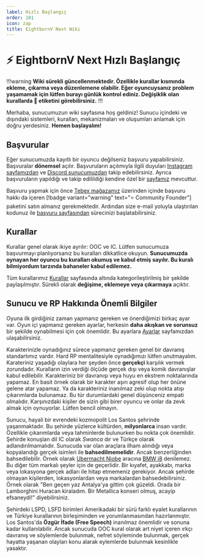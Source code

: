 ```yaml
---
label: Hızlı Başlangıç
order: 101
icon: zap
title: EightbornV Next Wiki
---
```


# :zap: EightbornV Next Hızlı Başlangıç

!!!warning
**Wiki sürekli güncellenmektedir. Özellikle kurallar kısmında ekleme, çıkarma veya düzenlemene olabilir. Eğer oyuncuysanız problem yaşamamak için lütfen burayı günlük kontrol ediniz. Değişiklik olan kurallarda :star2: etiketini görebilirsiniz.**
!!!

Merhaba, sunucumuzun wiki sayfasına hoş geldiniz! Sunucu içindeki ve dışındaki sistemleri, kuralları, mekanizmaları ve oluşumları anlamak için doğru yerdesiniz. **Hemen başlayalım!**

## Başvurular

Eğer sunucumuzda kayıtlı bir oyuncu değilseniz başvuru yapabilirsiniz. Başvuralar **dönemsel** açılır. Başvuruların açılımıyla ilgili duyuları [Instagram sayfamızdan](https://www.instagram.com/eightbornvofficial/) ve [Discord sunucumuzdan](https://discord.gg/eightborn) takip edebilirsiniz. Ayrıca başvuruların yapıldığı ve takip edilildiği kendine özel bir [sayfamız](https://eightbornv.com/basvuru) mevcuttur.

Başvuru yapmak için önce [Tebex mağazamız](https://eightnext.tebex.io/) üzerinden içinde başvuru hakkı da içeren [!badge variant="warning" text=":star: Community Founder"] paketini satın almanız gerekmektedir. Ardından size e-mail yoluyla ulaştırılan kodunuz ile [başvuru sayfasından](https://eightbornv.com/basvuru) sürecinizi başlatabilirsiniz.

## Kurallar

Kurallar genel olarak ikiye ayrılır: OOC ve IC. Lütfen sunucumuza başvurmayı planlıyorsanız bu kuralları dikkatlice okuyun. **Sunucumuzda oynayan her oyuncu bu kuralları okumuş ve kabul etmiş sayılır. Bu kuralı bilmiyordum tarzında bahaneler kabul edilemez.**

Tüm kurallarımız [Kurallar](/rules) sayfasında altında kategorileştirilmiş bir şekilde paylaşılmıştır. Sürekli olarak **değişime, eklemeye veya çıkarmaya** açıktır.

## Sunucu ve RP Hakkında Önemli Bilgiler

Oyuna ilk girdiğiniz zaman yapmanız gereken ve önerdiğimizi birkaç ayar var. Oyun içi yapmanız gereken ayarlar, herkesin **daha akışkan ve sorunsuz** bir şekilde oynabilmesi için çok önemlidir. Bu ayarlara [Ayarlar](/settings.md) sayfamızdan ulaşabilirsiniz.

Karakterinizle oynadığınız sürece yapmanız gereken genel bir davranış standartımız vardır. Hard RP mentalitesiyle oynadığımızı lütfen unutmayalım. Karateriniz yaşadığı olaylara her şeyden önce **gerçekçi** karşılık vermek zorundadır. Kuralların izin verdiği ölçüde gerçek dışı veya komik davranışlar kabul edilebilir. Karakteriniz bir davranışı veya huyu en ekstrem noktalarında yapamaz. En basit örnek olarak bir karakter aşırı agresif olup her önüne gelene atar yapamaz. Ya da karakteriniz inanılmaz zeki olup nokta atışı çıkarımlarda bulunamaz. Bu tür durumlardaki genel düşünceniz empati olmalıdır. Karşınızdaki kişiler de sizin gibi birer oyuncu ve onlar da zevk almak için oynuyorlar. Lütfen bencil olmayın.

Sunucu, hayali bir evrendeki kozmopolit Los Santos şehrinde yaşanmaktadır. Bu şehirde yüzlerce kültürden, **milyonlarca** insan vardır. Özellikle çıkarımlarda veya tahminlerde bulunurken bu nokta çok önemlidir. Şehirde konuşlan dil IC olarak _Swanca_ dır ve Türkçe olarak adlandırılmamalıdır. Sunucuda var olan araçlara ilham alındığı veya kopyalandığı gerçek isimleri ile **bahsedilmemelidir**. Ancak benzerliğinden bahsedilebilir. Örnek olarak [Ubermacht Niobe](https://gtacars.net/gta5/niobe) aracına [BMW i8](https://tr.wikipedia.org/wiki/BMW_i8#/media/Dosya:2016_BMW_i8.jpg) denilemez. Bu diğer tüm markalı şeyler için de geçerlidir. Bir kıyafet, ayakkabı, marka veya lokasyona gerçek adları ile hitap etmemeniz gerekiyor. Ancak şehirde olmayan kişilerden, lokasyonlardan veya markalardan bahsedebilirsiniz. Örnek olarak "Ben geçen yaz Antalya'ya gittim çok güzeldi. Orada bir Lamborghini Huracan kiraladım. Bir Metallica konseri olmuş, acayip efsaneydi!" diyebilirsiniz.

Şehirdeki LSPD, LSFD birimleri Amerikadaki bir sürü farklı eyalet kurallarının ve Türkiye kurallarının birleşiminden ve yorumlanmasından hazırlanmıştır. Los Santos'da **Özgür İfade (Free Speech)** inanılmaz önemlidir ve sonuna kadar kullanılabilir. Ancak sunucuda OOC kural olarak art niyet içeren ırkçı davranış ve söylemlerde bulunmak, nefret söyleminde bulunmak, gerçek hayatta yaşanan olayları konu alarak eylemlerde bulunmak kesinlikle yasaktır.
